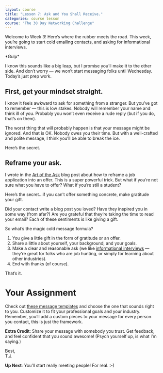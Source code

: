 ```yaml
---
layout: course
title: "Lesson 7: Ask and You Shall Receive."
categories: course lesson
course: "The 30 Day Networking Challenge"
---
```


Welcome to Week 3! Here’s where the rubber meets the road. This week, you’re going to start cold emailing contacts, and asking for informational interviews.

\*Gulp\*

I know this sounds like a big leap, but I promise you’ll make it to the other side. And don’t worry — we won’t start messaging folks until Wednesday. Today’s just prep work.

## First, get your mindset straight.

I know it feels awkward to ask for something from a stranger. But you’ve got to remember — this is low stakes. Nobody will remember your name and think ill of you. Probably you won’t even receive a rude reply (but if you do, that’s on them).

The worst thing that will probably happen is that your message might be ignored. And that is OK. Nobody owes you their time. But with a well-crafted and polite message, I think you’ll be able to break the ice.

Here’s the secret.

## Reframe your ask.

I wrote in the [Art of the Ask][blog 1] blog post about how to reframe a job application into an offer. This is a super powerful trick. But what if you’re not sure what you have to offer? What if you’re still a student?

Here’s the secret…if you can’t offer something concrete, make gratitude your gift.

Did your contact write a blog post you loved? Have they inspired you in some way (from afar?)  Are you grateful that they’re taking the time to read your email? Each of these sentiments is like giving a gift.  

So what’s the magic cold message formula?

1. You give a little gift in the form of gratitude or an offer.
2. Share a little about yourself, your background, and your goals.
3. Make a clear and reasonable ask (we like [informational interviews][blog 2] — they’re great for folks who are job hunting, or simply for learning about other industries).
4. End with thanks (of course).

That’s it.

# Your Assignment
 Check out [these message templates][doc 1] and choose the one that sounds right to you. Customize it to fit your professional goals and your industry. Remember, you’ll add a custom pieces to your message for every person you contact, this is just the framework.

**Extra Credit**: Share your message with somebody you trust. Get feedback, and feel confident that you sound awesome! (Psych yourself up, is what I’m saying.)

Best,  
T.J.

**Up Next**: You’ll start really meeting people! For real. :-)


<!--  use absolute urls to copy/paste into email bodies -->
[blog 1]: https://blog.brightcrowd.com/the-art-of-the-ask/
[blog 2]: https://blog.brightcrowd.com/informational-interview/
[doc 1]: https://docs.google.com/document/d/1hd-iLFHdN3dRJ_ZH5cTX47KPnXTNxQpKZzj4mABzYoY/edit
